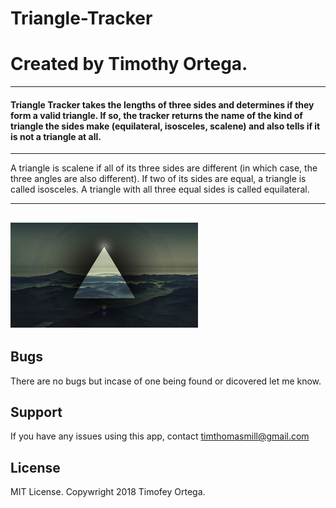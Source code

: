 # Triangle-Tracker
# Created by Timothy Ortega.
-------------------------------------------------------------------------------------------------------------------------------
#### Triangle Tracker takes the lengths of three sides and determines if they form a valid triangle. If so, the tracker returns the name of the kind of triangle the sides make (equilateral, isosceles, scalene) and also tells if it is not a triangle at all.
------------------------------------------
A triangle is scalene if all of its three sides are different (in which case, the three angles are also different). If two of its sides are equal, a triangle is called isosceles. A triangle with all three equal sides is called equilateral.

------------------------------------------
![Triangle](https://github.com/TimofeyTTT/triangle-tracker/blob/master/triangle.jpg)
------------------------------------------------------------------------------------------------------------------------------

## Bugs
There are no bugs but incase of one being found or dicovered let me know.

## Support
If you have any issues using this app, contact timthomasmill@gmail.com

## License
MIT License. Copywright 2018 Timofey Ortega.


